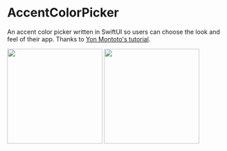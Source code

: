 # AccentColorPicker

An accent color picker written in SwiftUI so users can choose the look and feel of their app. Thanks to [Yon Montoto's tutorial](https://yonmontoto.com/SwiftUI-Color-Picker/).

<p aligment="left">
    <img src="https://user-images.githubusercontent.com/104570139/216068343-9206941d-bdcc-4d77-8bef-2ea0718dccfc.PNG" width="220"/>
    <img src="https://user-images.githubusercontent.com/104570139/216068338-c0e02b5d-dcf3-46e3-bb6a-6f4b276d754e.PNG" width="220"/>
</p>
